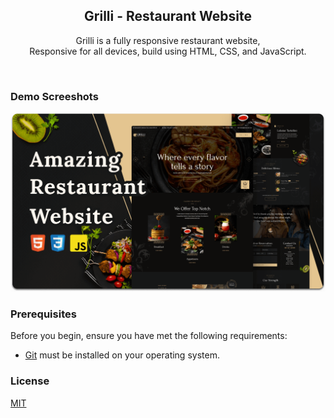 <h2 align="center">Grilli - Restaurant Website</h2>

<p align="center"> Grilli is a fully responsive restaurant website, <br />Responsive for all devices, build using HTML, CSS, and JavaScript. </p>

<br />


### Demo Screeshots

![Grilli Desktop Demo](./readme-images/desktop.png "Desktop Demo")


### Prerequisites

Before you begin, ensure you have met the following requirements:

* [Git](https://git-scm.com/downloads "Download Git") must be installed on your operating system.


### License

[MIT](https://choosealicense.com/licenses/mit/)
